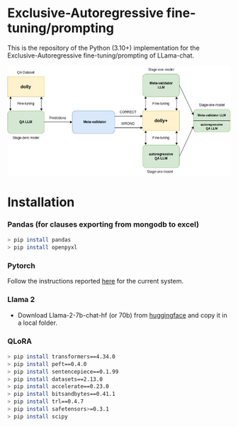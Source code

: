 # Exclusive-Autoregressive fine-tuning/prompting

This is the repository of the Python (3.10+) implementation for the Exclusive-Autoregressive fine-tuning/prompting of LLama-chat.

![Image 1](https://github.com/cfabiolongo/elicit-meta-llm/blob/master/images/meta-build.jpg)

# Installation

### Pandas (for clauses exporting from mongodb to excel)

```sh
> pip install pandas
> pip install openpyxl
```

### Pytorch

Follow the instructions reported [here](https://pytorch.org/) for the current system.

### Llama 2 

* Download Llama-2-7b-chat-hf (or 70b) from [huggingface](Llama-2-7b-chat-hf) and copy it in a local folder. 

### QLoRA

```sh
> pip install transformers==4.34.0
> pip install peft==0.4.0
> pip install sentencepiece==0.1.99
> pip install datasets==2.13.0
> pip install accelerate==0.23.0
> pip install bitsandbytes==0.41.1
> pip install trl==0.4.7
> pip install safetensors>=0.3.1
> pip install scipy
```

